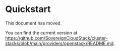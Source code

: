 # Quickstart

This document has moved.

You can find the current version at <https://github.com/SovereignCloudStack/cluster-stacks/blob/main/providers/openstack/README.md>.

